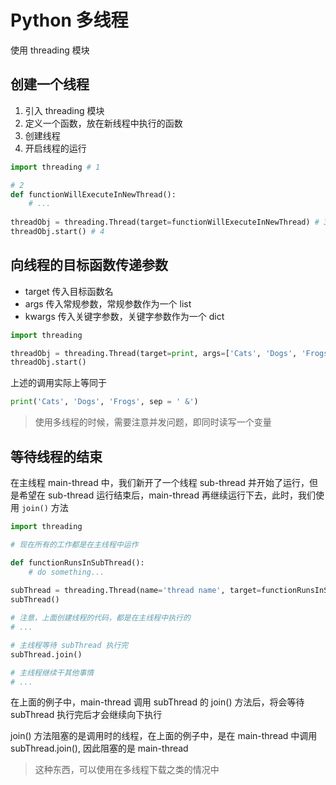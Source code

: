 # Python 多线程

使用 threading 模块

## 创建一个线程

1. 引入 threading 模块
2. 定义一个函数，放在新线程中执行的函数
3. 创建线程
4. 开启线程的运行

```py
import threading # 1

# 2
def functionWillExecuteInNewThread():
    # ...
    
threadObj = threading.Thread(target=functionWillExecuteInNewThread) # 3
threadObj.start() # 4
```

## 向线程的目标函数传递参数

- target 传入目标函数名
- args 传入常规参数，常规参数作为一个 list
- kwargs 传入关键字参数，关键字参数作为一个 dict

```py
import threading

threadObj = threading.Thread(target=print, args=['Cats', 'Dogs', 'Frogs'], kwargs={'sep': ' &'})
threadObj.start()
```

上述的调用实际上等同于

```py
print('Cats', 'Dogs', 'Frogs', sep = ' &')
```

> 使用多线程的时候，需要注意并发问题，即同时读写一个变量

## 等待线程的结束

在主线程 main-thread 中，我们新开了一个线程 sub-thread 并开始了运行，但是希望在 sub-thread 运行结束后，main-thread 再继续运行下去，此时，我们使用 `join()` 方法

```py
import threading

# 现在所有的工作都是在主线程中运作

def functionRunsInSubThread():
    # do something...
    
subThread = threading.Thread(name='thread name', target=functionRunsInSubThread)
subThread()

# 注意，上面创建线程的代码，都是在主线程中执行的
# ...

# 主线程等待 subThread 执行完
subThread.join()

# 主线程继续干其他事情
# ...
```

在上面的例子中，main-thread 调用 subThread 的 join() 方法后，将会等待 subThread 执行完后才会继续向下执行

join() 方法阻塞的是调用时的线程，在上面的例子中，是在 main-thread 中调用 subThread.join(), 因此阻塞的是 main-thread

> 这种东西，可以使用在多线程下载之类的情况中

